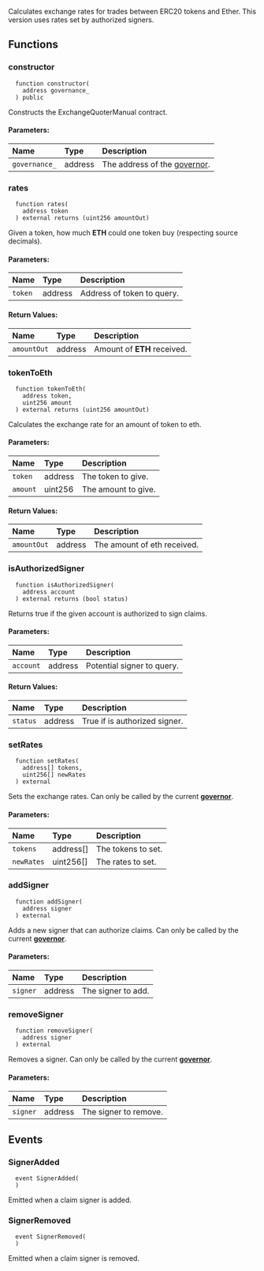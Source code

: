 Calculates exchange rates for trades between ERC20 tokens and Ether. This version uses rates set by authorized signers.


## Functions
### constructor
```solidity
  function constructor(
    address governance_
  ) public
```
Constructs the ExchangeQuoterManual contract.


#### Parameters:
| Name | Type | Description                                                          |
| :--- | :--- | :------------------------------------------------------------------- |
|`governance_` | address | The address of the [governor](/docs/user-docs/Governance).

### rates
```solidity
  function rates(
    address token
  ) external returns (uint256 amountOut)
```
Given a token, how much **ETH** could one token buy (respecting source decimals).


#### Parameters:
| Name | Type | Description                                                          |
| :--- | :--- | :------------------------------------------------------------------- |
|`token` | address | Address of token to query.

#### Return Values:
| Name                           | Type          | Description                                                                  |
| :----------------------------- | :------------ | :--------------------------------------------------------------------------- |
|`amountOut`| address | Amount of **ETH** received.
### tokenToEth
```solidity
  function tokenToEth(
    address token,
    uint256 amount
  ) external returns (uint256 amountOut)
```
Calculates the exchange rate for an amount of token to eth.


#### Parameters:
| Name | Type | Description                                                          |
| :--- | :--- | :------------------------------------------------------------------- |
|`token` | address | The token to give.
|`amount` | uint256 | The amount to give.

#### Return Values:
| Name                           | Type          | Description                                                                  |
| :----------------------------- | :------------ | :--------------------------------------------------------------------------- |
|`amountOut`| address | The amount of eth received.
### isAuthorizedSigner
```solidity
  function isAuthorizedSigner(
    address account
  ) external returns (bool status)
```
Returns true if the given account is authorized to sign claims.


#### Parameters:
| Name | Type | Description                                                          |
| :--- | :--- | :------------------------------------------------------------------- |
|`account` | address | Potential signer to query.

#### Return Values:
| Name                           | Type          | Description                                                                  |
| :----------------------------- | :------------ | :--------------------------------------------------------------------------- |
|`status`| address | True if is authorized signer.
### setRates
```solidity
  function setRates(
    address[] tokens,
    uint256[] newRates
  ) external
```
Sets the exchange rates.
Can only be called by the current [**governor**](/docs/user-docs/Governance).


#### Parameters:
| Name | Type | Description                                                          |
| :--- | :--- | :------------------------------------------------------------------- |
|`tokens` | address[] | The tokens to set.
|`newRates` | uint256[] | The rates to set.

### addSigner
```solidity
  function addSigner(
    address signer
  ) external
```
Adds a new signer that can authorize claims.
Can only be called by the current [**governor**](/docs/user-docs/Governance).


#### Parameters:
| Name | Type | Description                                                          |
| :--- | :--- | :------------------------------------------------------------------- |
|`signer` | address | The signer to add.

### removeSigner
```solidity
  function removeSigner(
    address signer
  ) external
```
Removes a signer.
Can only be called by the current [**governor**](/docs/user-docs/Governance).


#### Parameters:
| Name | Type | Description                                                          |
| :--- | :--- | :------------------------------------------------------------------- |
|`signer` | address | The signer to remove.

## Events
### SignerAdded
```solidity
  event SignerAdded(
  )
```
Emitted when a claim signer is added.


### SignerRemoved
```solidity
  event SignerRemoved(
  )
```
Emitted when a claim signer is removed.


